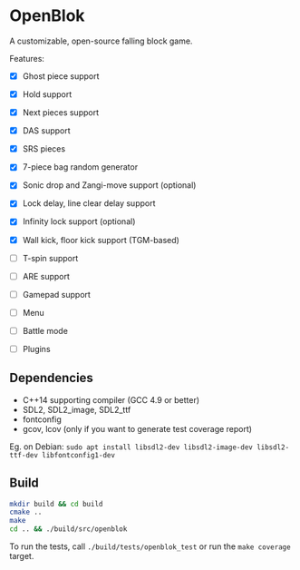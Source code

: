 OpenBlok
========

A customizable, open-source falling block game.

Features:

- [x] Ghost piece support
- [x] Hold support
- [x] Next pieces support
- [x] DAS support
- [x] SRS pieces
- [x] 7-piece bag random generator
- [x] Sonic drop and Zangi-move support (optional)
- [x] Lock delay, line clear delay support
- [x] Infinity lock support (optional)
- [x] Wall kick, floor kick support (TGM-based)
- [ ] T-spin support
- [ ] ARE support
- [ ] Gamepad support
- [ ] Menu
- [ ] Battle mode
- [ ] Plugins


Dependencies
------------

- C++14 supporting compiler (GCC 4.9 or better)
- SDL2, SDL2_image, SDL2_ttf
- fontconfig
- gcov, lcov (only if you want to generate test coverage report)

Eg. on Debian: `sudo apt install libsdl2-dev libsdl2-image-dev libsdl2-ttf-dev libfontconfig1-dev`


Build
-----

```sh
mkdir build && cd build
cmake ..
make
cd .. && ./build/src/openblok
```

To run the tests, call `./build/tests/openblok_test` or run the `make coverage` target.
